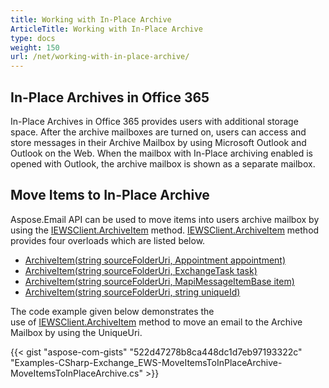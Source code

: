 ```yaml
---
title: Working with In-Place Archive
ArticleTitle: Working with In-Place Archive
type: docs
weight: 150
url: /net/working-with-in-place-archive/
---
```



## **In-Place Archives in Office 365**

In-Place Archives in Office 365 provides users with additional storage space. After the archive mailboxes are turned on, users can access and store messages in their Archive Mailbox by using Microsoft Outlook and Outlook on the Web. When the mailbox with In-Place archiving enabled is opened with Outlook, the archive mailbox is shown as a separate mailbox.

## **Move Items to In-Place Archive**

Aspose.Email API can be used to move items into users archive mailbox by using the [IEWSClient.ArchiveItem](https://reference.aspose.com/email/net/aspose.email.clients.exchange.webservice/iewsclient/archiveitem/#archiveitem/) method. [IEWSClient.ArchiveItem](https://reference.aspose.com/email/net/aspose.email.clients.exchange.webservice/iewsclient/archiveitem/#archiveitem/) method provides four overloads which are listed below.

- [ArchiveItem(string sourceFolderUri, Appointment appointment)](https://reference.aspose.com/email/net/aspose.email.clients.exchange.webservice/iewsclient/archiveitem/#archiveitem)
- [ArchiveItem(string sourceFolderUri, ExchangeTask task)](https://reference.aspose.com/email/net/aspose.email.clients.exchange.webservice/iewsclient/archiveitem/#archiveitem_1)
- [ArchiveItem(string sourceFolderUri, MapiMessageItemBase item)](https://reference.aspose.com/email/net/aspose.email.clients.exchange.webservice/iewsclient/archiveitem/#archiveitem_2)
- [ArchiveItem(string sourceFolderUri, string uniqueId)](https://reference.aspose.com/email/net/aspose.email.clients.exchange.webservice/iewsclient/archiveitem/#archiveitem_3)

The code example given below demonstrates the use of [IEWSClient.ArchiveItem](https://reference.aspose.com/email/net/aspose.email.clients.exchange.webservice/iewsclient/archiveitem/#archiveitem/) method to move an email to the Archive Mailbox by using the UniqueUri.

{{< gist "aspose-com-gists" "522d47278b8ca448dc1d7eb97193322c" "Examples-CSharp-Exchange_EWS-MoveItemsToInPlaceArchive-MoveItemsToInPlaceArchive.cs" >}}

